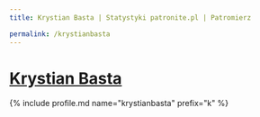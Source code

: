 ```yaml
---
title: Krystian Basta | Statystyki patronite.pl | Patromierz

permalink: /krystianbasta
---
```


# [Krystian Basta](https://patronite.pl/krystianbasta)

{% include profile.md name="krystianbasta" prefix="k" %}
